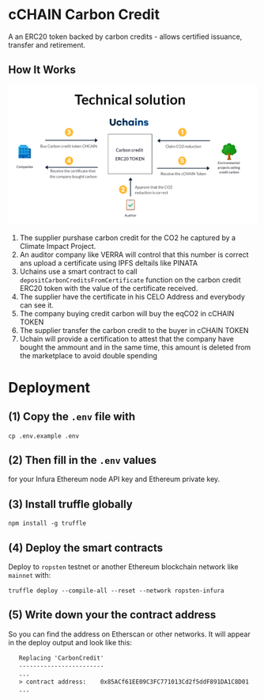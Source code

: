 # cCHAIN Carbon Credit

A an ERC20 token backed by carbon credits - allows certified issuance, transfer and retirement.

## How It Works

![](docs/Uchains-diagram/Technical_architecture.png)

1. The supplier purshase carbon credit for the CO2 he captured by a Climate Impact Project.
1. An auditor company like VERRA will control that this number is correct ans upload a certificate using IPFS deltails like PINATA
1. Uchains use a smart contract to call `depositCarbonCreditsFromCertificate` function on the carbon credit ERC20 token with the value of the certificate received.
1. The supplier have the certificate in his CELO Address and everybody can see it.
1. The company buying credit carbon will buy the eqCO2 in cCHAIN TOKEN
1. The supplier transfer the carbon credit to the buyer in cCHAIN TOKEN
1. Uchain will provide a certification to attest that the company have bought the ammount and in the same time, this amount is deleted from the marketplace to avoid double spending

# Deployment

## (1) Copy the `.env` file with

```
cp .env.example .env
```

## (2) Then fill in the `.env` values

for your Infura Ethereum node API key and Ethereum private key.

## (3) Install truffle globally

```
npm install -g truffle
```

## (4) Deploy the smart contracts

Deploy to `ropsten` testnet or another Ethereum blockchain network like `mainnet` with:

```
truffle deploy --compile-all --reset --network ropsten-infura
```

## (5) Write down your the contract address

So you can find the address on Etherscan or other networks. It will appear in the deploy output and look like this:

```
   Replacing 'CarbonCredit'
   ------------------------
   ...
   > contract address:    0x85ACf61EE09C3FC771013Cd2f5ddF891DA1C8D01
   ...
```
